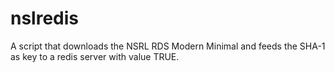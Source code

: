 # nslredis
A script that downloads the NSRL RDS Modern Minimal and feeds the SHA-1 as key to a redis server with value TRUE.
